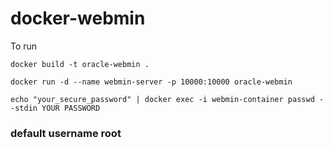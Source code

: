 # docker-webmin

To run

`docker build -t oracle-webmin .`

`docker run -d --name webmin-server -p 10000:10000 oracle-webmin`

`echo "your_secure_password" | docker exec -i webmin-container passwd --stdin YOUR PASSWORD`

### default username root
